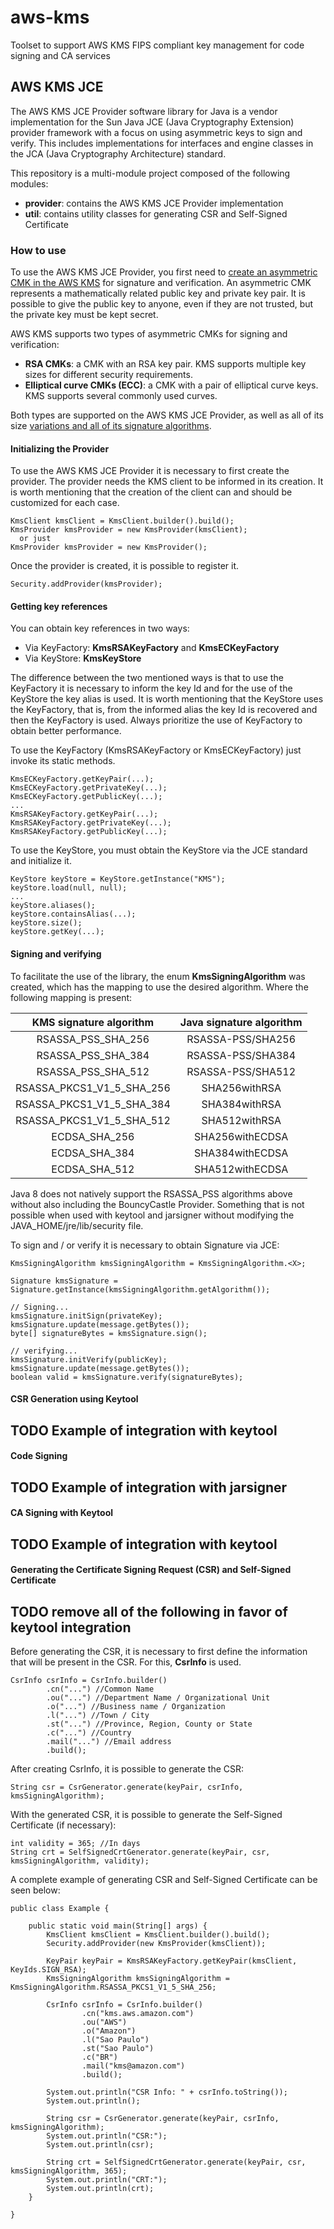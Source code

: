 # aws-kms
Toolset to support AWS KMS FIPS compliant key management for code signing and CA services


## AWS KMS JCE

The AWS KMS JCE Provider software library for Java is a vendor implementation for the Sun Java JCE (Java Cryptography Extension) provider framework with a focus on using asymmetric keys to sign and verify.
This includes implementations for interfaces and engine classes in the JCA (Java Cryptography Architecture) standard.

This repository is a multi-module project composed of the following modules:
* **provider**: contains the AWS KMS JCE Provider implementation
* **util**: contains utility classes for generating CSR and Self-Signed Certificate

### How to use

To use the AWS KMS JCE Provider, you first need to [create an asymmetric CMK in the AWS KMS](https://docs.aws.amazon.com/kms/latest/developerguide/create-keys.html) for signature and verification.
An asymmetric CMK represents a mathematically related public key and private key pair. It is possible to give the public key to anyone, even if they are not trusted, but the private key must be kept secret.

AWS KMS supports two types of asymmetric CMKs for signing and verification:
* **RSA CMKs**: a CMK with an RSA key pair. KMS supports multiple key sizes for different security requirements.
* **Elliptical curve CMKs (ECC)**: a CMK with a pair of elliptical curve keys. KMS supports several commonly used curves.

Both types are supported on the AWS KMS JCE Provider, as well as all of its size [variations and all of its signature algorithms](https://docs.aws.amazon.com/kms/latest/developerguide/symm-asymm-choose.html).

#### Initializing the Provider

To use the AWS KMS JCE Provider it is necessary to first create the provider.
The provider needs the KMS client to be informed in its creation. It is worth mentioning that the creation of the client can and should be customized for each case.

```
KmsClient kmsClient = KmsClient.builder().build();
KmsProvider kmsProvider = new KmsProvider(kmsClient);
  or just
KmsProvider kmsProvider = new KmsProvider();
```

Once the provider is created, it is possible to register it.

```
Security.addProvider(kmsProvider);
```

#### Getting key references

You can obtain key references in two ways:
* Via KeyFactory: **KmsRSAKeyFactory** and **KmsECKeyFactory**
* Via KeyStore: **KmsKeyStore**

The difference between the two mentioned ways is that to use the KeyFactory it is necessary to inform the key Id and for the use of the KeyStore the key alias is used.
It is worth mentioning that the KeyStore uses the KeyFactory, that is, from the informed alias the key Id is recovered and then the KeyFactory is used. Always prioritize the use of KeyFactory to obtain better performance.

To use the KeyFactory (KmsRSAKeyFactory or KmsECKeyFactory) just invoke its static methods.

```
KmsECKeyFactory.getKeyPair(...);
KmsECKeyFactory.getPrivateKey(...);
KmsECKeyFactory.getPublicKey(...);
...
KmsRSAKeyFactory.getKeyPair(...);
KmsRSAKeyFactory.getPrivateKey(...);
KmsRSAKeyFactory.getPublicKey(...);
```

To use the KeyStore, you must obtain the KeyStore via the JCE standard and initialize it.

```
KeyStore keyStore = KeyStore.getInstance("KMS");
keyStore.load(null, null);
...
keyStore.aliases();
keyStore.containsAlias(...);
keyStore.size();
keyStore.getKey(...);
```

#### Signing and verifying


To facilitate the use of the library, the enum **KmsSigningAlgorithm** was created, which has the mapping to use the desired algorithm.
Where the following mapping is present:

KMS signature algorithm | Java signature algorithm |
:-: | :-: |
RSASSA_PSS_SHA_256 | RSASSA-PSS/SHA256 |
RSASSA_PSS_SHA_384 | RSASSA-PSS/SHA384 |
RSASSA_PSS_SHA_512 | RSASSA-PSS/SHA512 |
RSASSA_PKCS1_V1_5_SHA_256 | SHA256withRSA |
RSASSA_PKCS1_V1_5_SHA_384 | SHA384withRSA |
RSASSA_PKCS1_V1_5_SHA_512 |	SHA512withRSA |
ECDSA_SHA_256 |	SHA256withECDSA |
ECDSA_SHA_384 |	SHA384withECDSA |
ECDSA_SHA_512 |	SHA512withECDSA |

Java 8 does not natively support the RSASSA_PSS algorithms above without also including the BouncyCastle Provider. Something that is 
not possible when used with keytool and jarsigner without modifying the JAVA_HOME/jre/lib/security file.

To sign and / or verify it is necessary to obtain Signature via JCE:

```
KmsSigningAlgorithm kmsSigningAlgorithm = KmsSigningAlgorithm.<X>;

Signature kmsSignature = Signature.getInstance(kmsSigningAlgorithm.getAlgorithm());

// Signing...
kmsSignature.initSign(privateKey);
kmsSignature.update(message.getBytes());
byte[] signatureBytes = kmsSignature.sign();

// verifying...
kmsSignature.initVerify(publicKey);
kmsSignature.update(message.getBytes());
boolean valid = kmsSignature.verify(signatureBytes);
```



#### CSR Generation using Keytool 
## TODO Example of integration with keytool

#### Code Signing
## TODO Example of integration with jarsigner

#### CA Signing with Keytool
## TODO Example of integration with keytool









#### Generating the Certificate Signing Request (CSR) and Self-Signed Certificate
## TODO remove all of the following in favor of keytool integration

Before generating the CSR, it is necessary to first define the information that will be present in the CSR. For this, **CsrInfo** is used.

```
CsrInfo csrInfo = CsrInfo.builder()
        .cn("...") //Common Name
        .ou("...") //Department Name / Organizational Unit
        .o("...") //Business name / Organization
        .l("...") //Town / City
        .st("...") //Province, Region, County or State
        .c("...") //Country
        .mail("...") //Email address
        .build();
```

After creating CsrInfo, it is possible to generate the CSR:

```
String csr = CsrGenerator.generate(keyPair, csrInfo, kmsSigningAlgorithm);
```

With the generated CSR, it is possible to generate the Self-Signed Certificate (if necessary):

```
int validity = 365; //In days
String crt = SelfSignedCrtGenerator.generate(keyPair, csr, kmsSigningAlgorithm, validity);
```

A complete example of generating CSR and Self-Signed Certificate can be seen below:

```
public class Example {

    public static void main(String[] args) {
        KmsClient kmsClient = KmsClient.builder().build();
        Security.addProvider(new KmsProvider(kmsClient));

        KeyPair keyPair = KmsRSAKeyFactory.getKeyPair(kmsClient, KeyIds.SIGN_RSA);
        KmsSigningAlgorithm kmsSigningAlgorithm = KmsSigningAlgorithm.RSASSA_PKCS1_V1_5_SHA_256;

        CsrInfo csrInfo = CsrInfo.builder()
                .cn("kms.aws.amazon.com")
                .ou("AWS")
                .o("Amazon")
                .l("Sao Paulo")
                .st("Sao Paulo")
                .c("BR")
                .mail("kms@amazon.com")
                .build();

        System.out.println("CSR Info: " + csrInfo.toString());
        System.out.println();

        String csr = CsrGenerator.generate(keyPair, csrInfo, kmsSigningAlgorithm);
        System.out.println("CSR:");
        System.out.println(csr);

        String crt = SelfSignedCrtGenerator.generate(keyPair, csr, kmsSigningAlgorithm, 365);
        System.out.println("CRT:");
        System.out.println(crt);
    }

}
```


